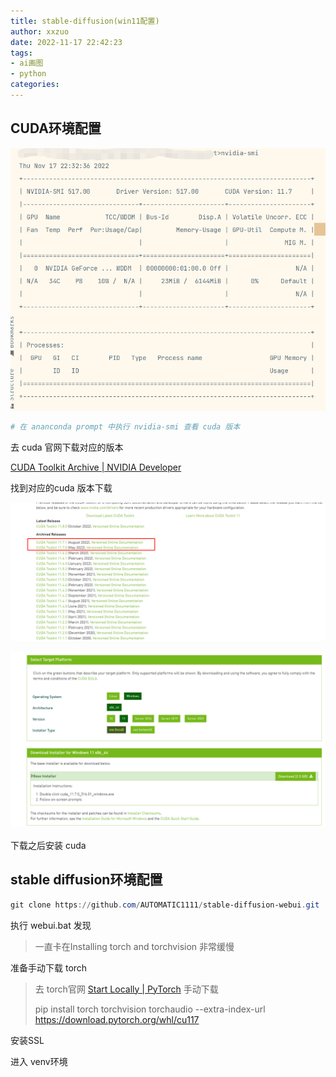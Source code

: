 ```yaml
---
title: stable-diffusion(win11配置)
author: xxzuo
date: 2022-11-17 22:42:23
tags:
- ai画图
- python
categories:
---
```




## CUDA环境配置

![](https://raw.githubusercontent.com/xxzuo/pic_host/main/nvidia-smi.png)

```powershell
# 在 ananconda prompt 中执行 nvidia-smi 查看 cuda 版本
```

去 cuda 官网下载对应的版本

[CUDA Toolkit Archive | NVIDIA Developer](https://developer.nvidia.com/cuda-toolkit-archive)

找到对应的cuda 版本下载

![](https://raw.githubusercontent.com/xxzuo/pic_host/main/cuda1.png)

![](https://raw.githubusercontent.com/xxzuo/pic_host/main/cuda2.png)



下载之后安装 cuda



## stable diffusion环境配置

```powershell
git clone https://github.com/AUTOMATIC1111/stable-diffusion-webui.git
```



执行 webui.bat 发现

> 一直卡在Installing torch and torchvision     非常缓慢



准备手动下载 torch

> 去 torch官网 [Start Locally | PyTorch](https://pytorch.org/get-started/locally/) 手动下载
>
> pip install torch torchvision torchaudio --extra-index-url https://download.pytorch.org/whl/cu117





安装SSL





进入 venv环境

